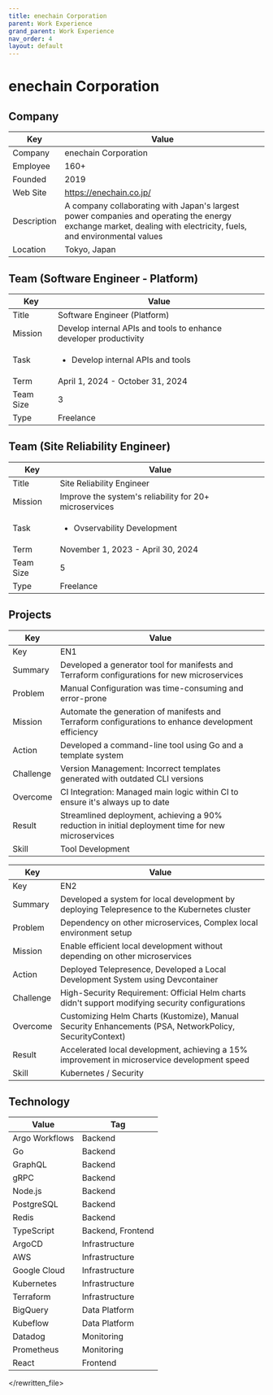 ```yaml
---
title: enechain Corporation
parent: Work Experience
grand_parent: Work Experience
nav_order: 4
layout: default
---
```


# enechain Corporation

## Company

| Key         | Value                                                                                                                                                     |
| ----------- | --------------------------------------------------------------------------------------------------------------------------------------------------------- |
| Company     | enechain Corporation                                                                                                                                      |
| Employee    | 160+                                                                                                                                                      |
| Founded     | 2019                                                                                                                                                      |
| Web Site    | https://enechain.co.jp/                                                                                                                                   |
| Description | A company collaborating with Japan's largest power companies and operating the energy exchange market, dealing with electricity, fuels, and environmental values |
| Location    | Tokyo, Japan                                                                                                                                              |

## Team (Software Engineer - Platform)

| Key       | Value                                                         |
| --------- | ------------------------------------------------------------- |
| Title     | Software Engineer (Platform)                                  |
| Mission   | Develop internal APIs and tools to enhance developer productivity |
| Task      | <ul><li>Develop internal APIs and tools</li></ul>                              |
| Term      | April 1, 2024 - October 31, 2024                             |
| Team Size | 3                                                             |
| Type      | Freelance                                                     |

## Team (Site Reliability Engineer)

| Key       | Value                                         |
| --------- | --------------------------------------------- |
| Title     | Site Reliability Engineer                     |
| Mission   | Improve the system's reliability for 20+ microservices |
| Task      | <ul><li>Ovservability Development</li></ul>                   |
| Term      | November 1, 2023 - April 30, 2024            |
| Team Size | 5                                             |
| Type      | Freelance                                     |

## Projects

| Key       | Value                                                                                             |
| --------- | ------------------------------------------------------------------------------------------------- |
| Key       | EN1                                                                                               |
| Summary   | Developed a generator tool for manifests and Terraform configurations for new microservices     |
| Problem   | Manual Configuration was time-consuming and error-prone                                         |
| Mission   | Automate the generation of manifests and Terraform configurations to enhance development efficiency |
| Action    | Developed a command-line tool using Go and a template system                                      |
| Challenge | Version Management: Incorrect templates generated with outdated CLI versions                    |
| Overcome  | CI Integration: Managed main logic within CI to ensure it's always up to date                     |
| Result    | Streamlined deployment, achieving a 90% reduction in initial deployment time for new microservices |
| Skill     | Tool Development                                                                                  |

| Key       | Value                                                                                             |
| --------- | ------------------------------------------------------------------------------------------------- |
| Key       | EN2                                                                                               |
| Summary   | Developed a system for local development by deploying Telepresence to the Kubernetes cluster    |
| Problem   | Dependency on other microservices, Complex local environment setup                                |
| Mission   | Enable efficient local development without depending on other microservices                       |
| Action    | Deployed Telepresence, Developed a Local Development System using Devcontainer                  |
| Challenge | High-Security Requirement: Official Helm charts didn't support modifying security configurations  |
| Overcome  | Customizing Helm Charts (Kustomize), Manual Security Enhancements (PSA, NetworkPolicy, SecurityContext) |
| Result    | Accelerated local development, achieving a 15% improvement in microservice development speed      |
| Skill     | Kubernetes / Security                                                                             |

## Technology

| Value           | Tag               |
| --------------- | ----------------- |
| Argo Workflows  | Backend           |
| Go              | Backend           |
| GraphQL         | Backend           |
| gRPC            | Backend           |
| Node.js         | Backend           |
| PostgreSQL      | Backend           |
| Redis           | Backend           |
| TypeScript      | Backend, Frontend |
| ArgoCD          | Infrastructure    |
| AWS             | Infrastructure    |
| Google Cloud    | Infrastructure    |
| Kubernetes      | Infrastructure    |
| Terraform       | Infrastructure    |
| BigQuery        | Data Platform     |
| Kubeflow        | Data Platform     |
| Datadog         | Monitoring        |
| Prometheus      | Monitoring        |
| React           | Frontend          |

</rewritten_file> 